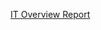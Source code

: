 [IT Overview Report](https://docs.google.com/document/d/1kpOzOxi42rNw2buDjZlXFlIHFIQ_FoMTcOryqph76tM/edit?usp=sharing)